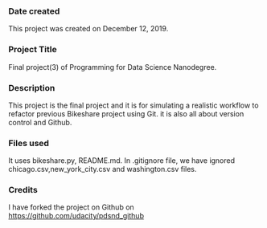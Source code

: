 ### Date created
This project was created on December 12, 2019.

### Project Title
Final project(3) of Programming for Data Science Nanodegree.

### Description
This project is the final project and it is for simulating a realistic workflow
to refactor previous Bikeshare project using Git. it is also all about
version control and Github.

### Files used
It uses bikeshare.py, README.md.
In .gitignore file, we have ignored chicago.csv,new_york_city.csv and
washington.csv files.

### Credits
I have forked the project on Github on https://github.com/udacity/pdsnd_github